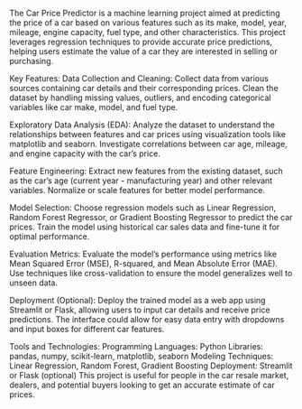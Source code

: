 The Car Price Predictor is a machine learning project aimed at predicting the price of a car based on various features such as its make, model, year, mileage, engine capacity, fuel type, and other characteristics. This project leverages regression techniques to provide accurate price predictions, helping users estimate the value of a car they are interested in selling or purchasing.

Key Features:
Data Collection and Cleaning:
Collect data from various sources containing car details and their corresponding prices. Clean the dataset by handling missing values, outliers, and encoding categorical variables like car make, model, and fuel type.

Exploratory Data Analysis (EDA):
Analyze the dataset to understand the relationships between features and car prices using visualization tools like matplotlib and seaborn. Investigate correlations between car age, mileage, and engine capacity with the car’s price.

Feature Engineering:
Extract new features from the existing dataset, such as the car’s age (current year - manufacturing year) and other relevant variables. Normalize or scale features for better model performance.

Model Selection:
Choose regression models such as Linear Regression, Random Forest Regressor, or Gradient Boosting Regressor to predict the car prices. Train the model using historical car sales data and fine-tune it for optimal performance.

Evaluation Metrics:
Evaluate the model’s performance using metrics like Mean Squared Error (MSE), R-squared, and Mean Absolute Error (MAE). Use techniques like cross-validation to ensure the model generalizes well to unseen data.

Deployment (Optional):
Deploy the trained model as a web app using Streamlit or Flask, allowing users to input car details and receive price predictions. The interface could allow for easy data entry with dropdowns and input boxes for different car features.

Tools and Technologies:
Programming Languages: Python
Libraries: pandas, numpy, scikit-learn, matplotlib, seaborn
Modeling Techniques: Linear Regression, Random Forest, Gradient Boosting
Deployment: Streamlit or Flask (optional)
This project is useful for people in the car resale market, dealers, and potential buyers looking to get an accurate estimate of car prices.
